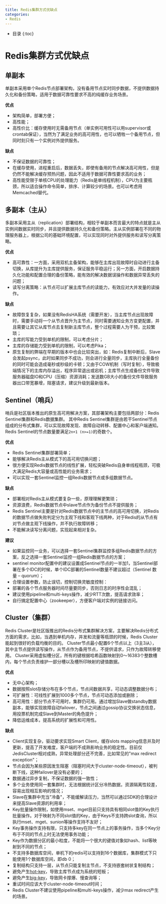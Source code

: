 ```yaml
---
title: Redis集群方式优缺点
categories:
- Redis
---
```


* 目录
{:toc}

# Redis集群方式优缺点

## 单副本

单副本采用单个Redis节点部署架构，没有备用节点实时同步数据，不提供数据持久化和备份策略，适用于数据可靠性要求不高的纯缓存业务场景。

**优点**
* 架构简单，部署方便；
* 高性能；
* 高性价比：缓存使用时无需备用节点（单实例可用性可以用supervisor或crontab保证），当然为了满足业务的高可用性，也可以牺牲一个备用节点，但同时刻只有一个实例对外提供服务。

**缺点**  
* 不保证数据的可靠性；
* 在缓存使用，进程重启后，数据丢失，即使有备用的节点解决高可用性，但是仍然不能解决缓存预热问题，因此不适用于数据可靠性要求高的业务；
* 高性能受限于单核CPU的处理能力（Redis是单线程机制），CPU为主要瓶颈，所以适合操作命令简单，排序、计算较少的场景。也可以考虑用Memcached替代。

## 多副本（主从）

多副本采用主从（replication）部署结构，相较于单副本而言最大的特点就是主从实例间数据实时同步，并且提供数据持久化和备份策略。主从实例部署在不同的物理服务器上，根据公司的基础环境配置，可以实现同时对外提供服务和读写分离策略。

**优点**
* 高可靠性：一方面，采用双机主备架构，能够在主库出现故障时自动进行主备切换，从库提升为主库提供服务，保证服务平稳运行；另一方面，开启数据持久化功能和配置合理的备份策略，能有效的解决数据误操作和数据异常丢失的问题；
* 读写分离策略：从节点可以扩展主库节点的读能力，有效应对大并发量的读操作。

**缺点**
* 故障恢复复杂，如果没有RedisHA系统（需要开发），当主库节点出现故障时，需要手动将一个从节点晋升为主节点，同时需要通知业务方变更配置，并且需要让其它从库节点去复制新主库节点，整个过程需要人为干预，比较繁琐；
* 主库的写能力受到单机的限制，可以考虑分片；
* 主库的存储能力受到单机的限制，可以考虑Pika；
* 原生复制的弊端在早期的版本中也会比较突出，如：Redis复制中断后，Slave会发起psync，此时如果同步不成功，则会进行全量同步，主库执行全量备份的同时可能会造成毫秒或秒级的卡顿；又由于COW机制（写时复制），导致极端情况下的主库内存溢出，程序异常退出或宕机；主库节点生成备份文件导致服务器磁盘IO和CPU（压缩）资源消耗；发送数GB大小的备份文件导致服务器出口带宽暴增，阻塞请求，建议升级到最新版本。

## Sentinel（哨兵）

哨兵是社区版本推出的原生高可用解决方案，其部署架构主要包括两部分：Redis Sentinel集群和Redis数据集群。
其中Redis Sentinel集群是由若干Sentinel节点组成的分布式集群，可以实现故障发现、故障自动转移、配置中心和客户端通知。Redis Sentinel的节点数量要满足`2n+1 (n>=1)`的奇数个。

**优点**

* Redis Sentinel集群部署简单；
* 能够解决Redis主从模式下的高可用切换问题；
* 很方便实现Redis数据节点的线性扩展，轻松突破Redis自身单线程瓶颈，可极大满足Redis大容量或高性能的业务需求；
* 可以实现一套Sentinel监控一组Redis数据节点或多组数据节点。

**缺点**

* 部署相对Redis主从模式要复杂一些，原理理解更繁琐；
* 资源浪费，Redis数据节点中slave节点作为备份节点不提供服务；
* Redis Sentinel主要是针对Redis数据节点中的主节点的高可用切换，对Redis的数据节点做失败判定分为主观下线和客观下线两种，对于Redis的从节点有对节点做主观下线操作，并不执行故障转移；
* 不能解决读写分离问题，实现起来相对复杂。

**建议**

* 如果监控同一业务，可以选择一套Sentinel集群监控多组Redis数据节点的方案，反之选择一套Sentinel监控一组Redis数据节点的方案；
* sentinel monitor配置中的建议设置成Sentinel节点的一半加1，当Sentinel部署在多个IDC的时候，单个IDC部署的Sentinel数量不建议超过（Sentinel 数量 – quorum）；
* 合理设置参数，防止误切，控制切换灵敏度控制：
* 部署的各个节点服务器时间尽量要同步，否则日志的时序性会混乱；
* 建议使用pipeline和multi-keys操作，减少RTT次数，提高请求效率；
* 自行搞定配置中心（zookeeper），方便客户端对实例的链接访问。

## Cluster（集群）

Redis Cluster是社区版推出的Redis分布式集群解决方案，主要解决Redis分布式方面的需求，比如，当遇到单机内存，并发和流量等瓶颈的时候，Redis Cluster能起到很好的负载均衡的目的。
Cluster节点最小配置6个节点以上（3主3从），其中主节点提供读写操作，从节点作为备用节点，不提供请求，只作为故障转移使用。
Cluster采用虚拟槽分区，所有的键根据哈希函数映射到0～16383个整数槽内，每个节点负责维护一部分槽以及槽所印映射的键值数据。

**优点**

* 无中心架构；
* 数据按照slot存储分布在多个节点，节点间数据共享，可动态调整数据分布；
* 可扩展性：可线性扩展到1000多个节点，节点可动态添加或删除；
* 高可用性：部分节点不可用时，集群仍可用。通过增加Slave做standby数据副本，能够实现故障自动failover，节点之间通过gossip协议交换状态信息，用投票机制完成Slave到Master的角色提升；
* 降低运维成本，提高系统的扩展性和可用性。

**缺点**

* Client实现复杂，驱动要求实现Smart Client，缓存slots mapping信息并及时更新，提高了开发难度，客户端的不成熟影响业务的稳定性。目前仅JedisCluster相对成熟，异常处理部分还不完善，比如常见的"max redirect exception"；
* 节点会因为某些原因发生阻塞（阻塞时间大于cluster-node-timeout），被判断下线，这种failover是没有必要的；
* 数据通过异步复制，不保证数据的强一致性；
* 多个业务使用同一套集群时，无法根据统计区分冷热数据，资源隔离性较差，容易出现相互影响的情况；
* Slave在集群中充当"冷备"，不能缓解读压力，当然可以通过SDK的合理设计来提高Slave资源的利用率；
* Key批量操作限制，如使用mset、mget目前只支持具有相同slot值的Key执行批量操作。对于映射为不同slot值的Key，由于Keys不支持跨slot查询，所以执行mset、mget、sunion等操作支持不友好；
* Key事务操作支持有限，只支持多key在同一节点上的事务操作，当多个Key分布于不同的节点上时无法使用事务功能；
* Key作为数据分区的最小粒度，不能将一个很大的键值对象如hash、list等映射到不同的节点；
* 不支持多数据库空间，单机下的redis可以支持到16个数据库，集群模式下只能使用1个数据库空间，即db 0；
* 复制结构只支持一层，从节点只能复制主节点，不支持嵌套树状复制结构；
* 避免产生[hot-key](https://developer.aliyun.com/article/278922)，导致主库节点成为系统的短板；
* 避免产生[big-key](https://zhuanlan.zhihu.com/p/259719544)，导致网卡撑爆、慢查询等；
* 重试时间应该大于cluster-node-timeout时间；
* Redis Cluster不建议使用pipeline和multi-keys操作，减少max redirect产生的场景。